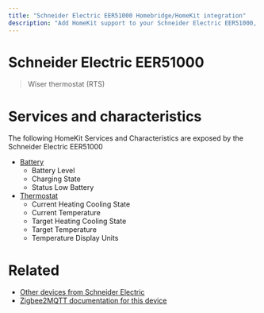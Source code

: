 ```yaml
---
title: "Schneider Electric EER51000 Homebridge/HomeKit integration"
description: "Add HomeKit support to your Schneider Electric EER51000, using Homebridge, Zigbee2MQTT and homebridge-z2m."
---
```

<!---
This file has been GENERATED using src/docgen/docgen.ts
DO NOT EDIT THIS FILE MANUALLY!
-->
# Schneider Electric EER51000
> Wiser thermostat (RTS)


# Services and characteristics
The following HomeKit Services and Characteristics are exposed by
the Schneider Electric EER51000

* [Battery](../../battery.md)
  * Battery Level
  * Charging State
  * Status Low Battery
* [Thermostat](../../climate.md)
  * Current Heating Cooling State
  * Current Temperature
  * Target Heating Cooling State
  * Target Temperature
  * Temperature Display Units


# Related
* [Other devices from Schneider Electric](../index.md#schneider_electric)
* [Zigbee2MQTT documentation for this device](https://www.zigbee2mqtt.io/devices/EER51000.html)